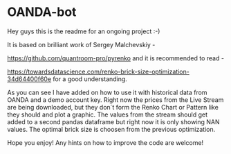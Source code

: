 # OANDA-bot
Hey guys this is the readme for an ongoing project :-) 

It is based on brilliant work of Sergey Malchevskiy - 

https://github.com/quantroom-pro/pyrenko and it is recommended to read -

https://towardsdatascience.com/renko-brick-size-optimization-34d64400f60e for a good understanding. 

As you can see I have added on how to use it with historical data from OANDA and a demo account key. Right now the prices from the Live Stream are being downloaded, but they don´t form the Renko Chart or Pattern like they should and plot a graphic. The values from the stream should get added to a second pandas dataframe but right now it is only showing NAN values. The optimal brick size is choosen from the previous optimization. 

Hope you enjoy!
Any hints on how to improve the code are welcome!
